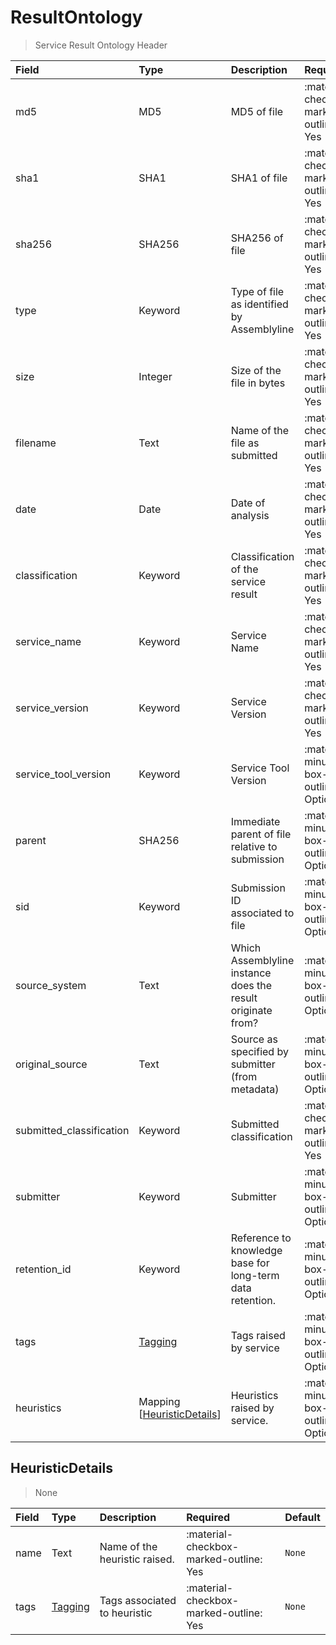 [comment]: # (AUTOGENERATED MARKDOWN CONTENT. UPDATES TO ODM DOCUMENTATION SHOULD BE DONE THROUGH ASSEMBLYLINE-BASE REPO!)
# ResultOntology
> Service Result Ontology Header

| Field | Type | Description | Required | Default |
| :--- | :--- | :--- | :--- | :--- |
| md5 | MD5 | MD5 of file | :material-checkbox-marked-outline: Yes | `None` |
| sha1 | SHA1 | SHA1 of file | :material-checkbox-marked-outline: Yes | `None` |
| sha256 | SHA256 | SHA256 of file | :material-checkbox-marked-outline: Yes | `None` |
| type | Keyword | Type of file as identified by Assemblyline | :material-checkbox-marked-outline: Yes | `None` |
| size | Integer | Size of the file in bytes | :material-checkbox-marked-outline: Yes | `None` |
| filename | Text | Name of the file as submitted | :material-checkbox-marked-outline: Yes | `None` |
| date | Date | Date of analysis | :material-checkbox-marked-outline: Yes | `None` |
| classification | Keyword | Classification of the service result | :material-checkbox-marked-outline: Yes | `TLP:W` |
| service_name | Keyword | Service Name | :material-checkbox-marked-outline: Yes | `None` |
| service_version | Keyword | Service Version | :material-checkbox-marked-outline: Yes | `None` |
| service_tool_version | Keyword | Service Tool Version | :material-minus-box-outline: Optional | `` |
| parent | SHA256 | Immediate parent of file relative to submission | :material-minus-box-outline: Optional | `None` |
| sid | Keyword | Submission ID associated to file | :material-minus-box-outline: Optional | `None` |
| source_system | Text | Which Assemblyline instance does the result originate from? | :material-minus-box-outline: Optional | `None` |
| original_source | Text | Source as specified by submitter (from metadata) | :material-minus-box-outline: Optional | `None` |
| submitted_classification | Keyword | Submitted classification | :material-checkbox-marked-outline: Yes | `TLP:W` |
| submitter | Keyword | Submitter | :material-minus-box-outline: Optional | `None` |
| retention_id | Keyword | Reference to knowledge base for long-term data retention. | :material-minus-box-outline: Optional | `None` |
| tags | [Tagging](/assemblyline4_docs/odm/models/tagging/#tagging) | Tags raised by service | :material-minus-box-outline: Optional | `None` |
| heuristics | Mapping [[HeuristicDetails](/assemblyline4_docs/odm/models/ontology/meta/#heuristicdetails)] | Heuristics raised by service. | :material-minus-box-outline: Optional | `None` |


[comment]: # (AUTOGENERATED MARKDOWN CONTENT. UPDATES TO ODM DOCUMENTATION SHOULD BE DONE THROUGH ASSEMBLYLINE-BASE REPO!)
## HeuristicDetails
> None

| Field | Type | Description | Required | Default |
| :--- | :--- | :--- | :--- | :--- |
| name | Text | Name of the heuristic raised. | :material-checkbox-marked-outline: Yes | `None` |
| tags | [Tagging](/assemblyline4_docs/odm/models/tagging/#tagging) | Tags associated to heuristic | :material-checkbox-marked-outline: Yes | `None` |


